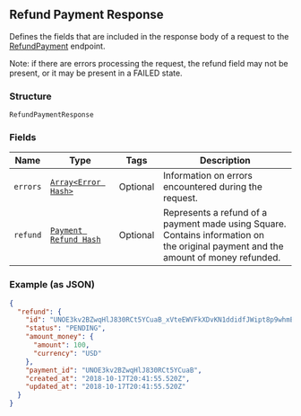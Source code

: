 ## Refund Payment Response

Defines the fields that are included in the response body of
a request to the [RefundPayment](#endpoint-refunds-refundpayment) endpoint.

Note: if there are errors processing the request, the refund field may not be
present, or it may be present in a FAILED state.

### Structure

`RefundPaymentResponse`

### Fields

| Name | Type | Tags | Description |
|  --- | --- | --- | --- |
| `errors` | [`Array<Error Hash>`](/doc/models/error.md) | Optional | Information on errors encountered during the request. |
| `refund` | [`Payment Refund Hash`](/doc/models/payment-refund.md) | Optional | Represents a refund of a payment made using Square. Contains information on<br>the original payment and the amount of money refunded. |

### Example (as JSON)

```json
{
  "refund": {
    "id": "UNOE3kv2BZwqHlJ830RCt5YCuaB_xVteEWVFkXDvKN1ddidfJWipt8p9whmElKT5mZtJ7wZ",
    "status": "PENDING",
    "amount_money": {
      "amount": 100,
      "currency": "USD"
    },
    "payment_id": "UNOE3kv2BZwqHlJ830RCt5YCuaB",
    "created_at": "2018-10-17T20:41:55.520Z",
    "updated_at": "2018-10-17T20:41:55.520Z"
  }
}
```

